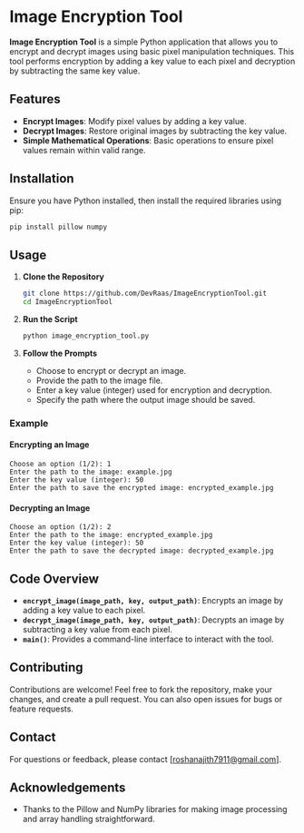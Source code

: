 # Image Encryption Tool

**Image Encryption Tool** is a simple Python application that allows you to encrypt and decrypt images using basic pixel manipulation techniques. This tool performs encryption by adding a key value to each pixel and decryption by subtracting the same key value.

## Features

- **Encrypt Images**: Modify pixel values by adding a key value.
- **Decrypt Images**: Restore original images by subtracting the key value.
- **Simple Mathematical Operations**: Basic operations to ensure pixel values remain within valid range.

## Installation

Ensure you have Python installed, then install the required libraries using pip:

```bash
pip install pillow numpy
```

## Usage

1. **Clone the Repository**

    ```bash
    git clone https://github.com/DevRaas/ImageEncryptionTool.git
    cd ImageEncryptionTool
    ```

2. **Run the Script**

    ```bash
    python image_encryption_tool.py
    ```

3. **Follow the Prompts**

    - Choose to encrypt or decrypt an image.
    - Provide the path to the image file.
    - Enter a key value (integer) used for encryption and decryption.
    - Specify the path where the output image should be saved.

### Example

#### Encrypting an Image

```
Choose an option (1/2): 1
Enter the path to the image: example.jpg
Enter the key value (integer): 50
Enter the path to save the encrypted image: encrypted_example.jpg
```

#### Decrypting an Image

```
Choose an option (1/2): 2
Enter the path to the image: encrypted_example.jpg
Enter the key value (integer): 50
Enter the path to save the decrypted image: decrypted_example.jpg
```

## Code Overview

- **`encrypt_image(image_path, key, output_path)`**: Encrypts an image by adding a key value to each pixel.
- **`decrypt_image(image_path, key, output_path)`**: Decrypts an image by subtracting a key value from each pixel.
- **`main()`**: Provides a command-line interface to interact with the tool.

## Contributing

Contributions are welcome! Feel free to fork the repository, make your changes, and create a pull request. You can also open issues for bugs or feature requests.


## Contact

For questions or feedback, please contact [roshanajith7911@gmail.com].

## Acknowledgements

- Thanks to the Pillow and NumPy libraries for making image processing and array handling straightforward.

